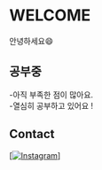 
# WELCOME
안녕하세요😄

## 공부중
-아직 부족한 점이 많아요.           
-열심히 공부하고 있어요 !

## Contact
[[![Instagram](https://img.shields.io/badge/-Instagram-E4405F?logo=instagram&logoColor=white&style=for-the-badge)]](https://www.instagram.com/?hl=ko)

